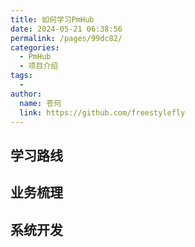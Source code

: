```yaml
---
title: 如何学习PmHub
date: 2024-05-21 06:38:56
permalink: /pages/99dc82/
categories:
  - PmHub
  - 项目介绍
tags:
  - 
author: 
  name: 苍何
  link: https://github.com/freestylefly
---
```


## 学习路线

## 业务梳理

## 系统开发
